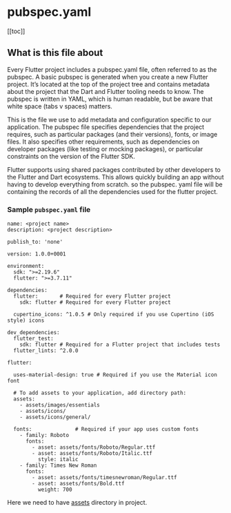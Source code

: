 # pubspec.yaml

[[toc]]

## What is this file about

Every Flutter project includes a pubspec.yaml file, often referred to as the pubspec. A basic pubspec is generated when you create a new Flutter project. It’s located at the top of the project tree and contains metadata about the project that the Dart and Flutter tooling needs to know. The pubspec is written in YAML, which is human readable, but be aware that white space (tabs v spaces) matters.

This is the file we use to add metadata and configuration specific to our application. The pubspec file specifies dependencies that the project requires, such as particular packages (and their versions), fonts, or image files. It also specifies other requirements, such as dependencies on developer packages (like testing or mocking packages), or particular constraints on the version of the Flutter SDK.

Flutter supports using shared packages contributed by other developers to the Flutter and Dart ecosystems. This allows quickly building an app without having to develop everything from scratch. so the pubspec. yaml file will be containing the records of all the dependencies used for the flutter project.

### Sample `pubspec.yaml` file
```
name: <project name>
description: <project description>

publish_to: 'none'

version: 1.0.0+0001

environment:
  sdk: ">=2.19.6"
  flutter: ">=3.7.11"

dependencies:
  flutter:       # Required for every Flutter project
    sdk: flutter # Required for every Flutter project

  cupertino_icons: ^1.0.5 # Only required if you use Cupertino (iOS style) icons

dev_dependencies:
  flutter_test:
    sdk: flutter # Required for a Flutter project that includes tests
  flutter_lints: ^2.0.0

flutter:

  uses-material-design: true # Required if you use the Material icon font

  # To add assets to your application, add directory path:
  assets:
    - assets/images/essentials
    - assets/icons/
    - assets/icons/general/

  fonts:              # Required if your app uses custom fonts
    - family: Roboto
      fonts:
        - asset: assets/fonts/Roboto/Regular.ttf
        - asset: assets/fonts/Roboto/Italic.ttf
          style: italic
    - family: Times New Roman
      fonts:
        - asset: assets/fonts/timesnewroman/Regular.ttf
        - asset: assets/fonts/Bold.ttf
          weight: 700
```

Here we need to have [assets](1.d_assets.md) directory in project.